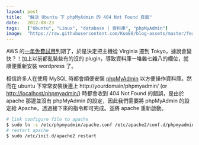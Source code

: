 ```yaml
---
layout: post
title:  "解決 Ubuntu 下 phpMyAdmin 的 404 Not Found 頁面"
date:   2012-08-23
tags:   ["Ubuntu", "Linux", "database | 資料庫", "phpMyAdmin"]
image:  "https://raw.githubusercontent.com/KuoE0/blog-assets/master/feature-photos/2012-08-23-slove-phpmyadmin-404-not-found-in-ubuntu.jpg"
---
```


AWS 的[一年免費試用](http://aws.amazon.com/free/)到期了，於是決定把主機從 Virginia 遷到 Tokyo，據說會變快？！加上以前都亂裝些有的沒的 plugin，導致資料庫一堆雜七雜八的欄位，就順便重新安裝 wordpress 了。

相信許多人在使用 MySQL 時都會順便安裝 [phpMyAdmin](http://www.phpmyadmin.net/home_page/index.php) 以方便操作資料庫。然而在 ubuntu 下常常安裝後連上 http://yourdomain/phpmyadmin/ (or [http://localhost/phpmyadmin/](http://localhost/phpmyadmin)) 時都會收到 404 Not Found 的錯誤，是由於 apache 那邊並沒有 phpMyAdmin 的設定，因此我們需要將 phpMyAdmin 的設定給 Apache，透過接下來的指令即可完成。並將 apache 重新啟動。

```bash
# link configure file to apache
$ sudo ln -s /etc/phpmyadmin/apache.conf /etc/apache2/conf.d/phpmyadmin.conf
# restart apache
$ sudo /etc/init.d/apache2 restart
```
